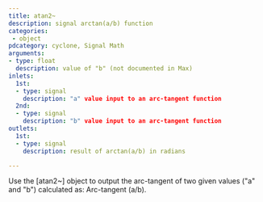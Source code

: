 ```yaml
---
title: atan2~
description: signal arctan(a/b) function
categories:
 - object
pdcategory: cyclone, Signal Math
arguments:
- type: float
  description: value of "b" (not documented in Max)
inlets:
  1st:
  - type: signal
    description: "a" value input to an arc-tangent function
  2nd:
  - type: signal
    description: "b" value input to an arc-tangent function
outlets:
  1st:
  - type: signal
    description: result of arctan(a/b) in radians

---
```


Use the [atan2~] object to output the arc-tangent of two given values ("a" and "b") calculated as: Arc-tangent (a/b).

